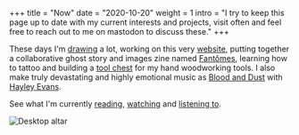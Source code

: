 +++
title = "Now"
date = "2020-10-20"
weight = 1
intro = "I try to keep this page up to date with my current interests and projects, visit often and feel free to reach out to me on mastodon to discuss these."
+++

These days I'm [drawing](/works/illustration/) a lot, working on this very [website](), putting together a collaborative ghost story and images zine named [Fantômes](https://fantomeszine.com), learning how to tattoo and building a [tool chest](/craft/tool-chest/) for my hand woodworking tools.
I also make truly devastating and highly emotional music as [Blood and Dust](http://blood-and-dust.com) with [Hayley Evans](http://hayleyevans.net).

See what I'm currently [reading](/about/reading/), [watching](/about/watching/) and [listening to](/about/listening/).

![Desktop altar](/img/about/now.jpg "Desktop altar")
